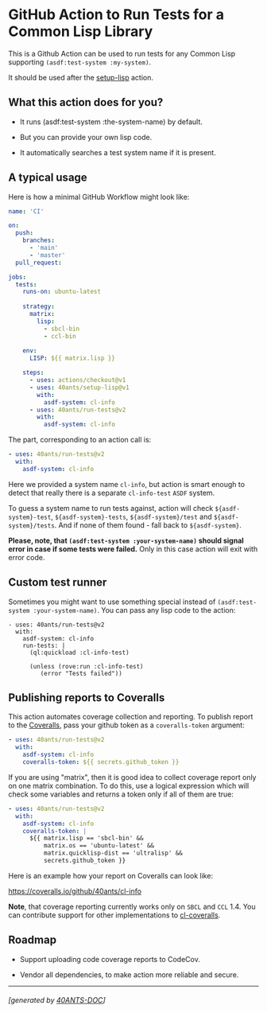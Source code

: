 <a id="x-28DOCS-2FDOCS-3A-40README-2040ANTS-DOC-2FLOCATIVES-3ASECTION-29"></a>

# GitHub Action to Run Tests for a Common Lisp Library

This is a Github Action can be used to run tests for any Common Lisp supporting `(asdf:test-system :my-system)`.

It should be used after the [setup-lisp][8de1] action.

<a id="x-28DOCS-2FDOCS-3A-3A-40FEATURES-2040ANTS-DOC-2FLOCATIVES-3ASECTION-29"></a>

## What this action does for you?

* It runs (asdf:test-system :the-system-name) by default.

* But you can provide your own lisp code.

* It automatically searches a test system name if it is present.

<a id="x-28DOCS-2FDOCS-3A-3A-40TYPICAL-USAGE-2040ANTS-DOC-2FLOCATIVES-3ASECTION-29"></a>

## A typical usage

Here is how a minimal GitHub Workflow might look like:

```yaml
name: 'CI'

on:
  push:
    branches:
      - 'main'
      - 'master'
  pull_request:

jobs:
  tests:
    runs-on: ubuntu-latest
    
    strategy:
      matrix:
        lisp:
          - sbcl-bin
          - ccl-bin
          
    env:
      LISP: ${{ matrix.lisp }}

    steps:
      - uses: actions/checkout@v1
      - uses: 40ants/setup-lisp@v1
        with:
          asdf-system: cl-info
      - uses: 40ants/run-tests@v2
        with:
          asdf-system: cl-info
```
The part, corresponding to an action call is:

```yaml
- uses: 40ants/run-tests@v2
  with:
    asdf-system: cl-info
```
Here we provided a system name `cl-info`, but
action is smart enough to detect that really
there is a separate `cl-info-test` `ASDF` system.

To guess a system name to run tests against, action
will check `${asdf-system}-test`, `${asdf-system}-tests`,
`${asdf-system}/test` and `${asdf-system}/tests`. And if none
of them found - fall back to `${asdf-system}`.

**Please, note, that `(asdf:test-system :your-system-name)`
should signal error in case if some tests were failed.** Only
in this case action will exit with error code.

<a id="x-28DOCS-2FDOCS-3A-3A-40CUSTOM-TEST-RUNNER-2040ANTS-DOC-2FLOCATIVES-3ASECTION-29"></a>

## Custom test runner

Sometimes you might want to use something special instead of
`(asdf:test-system :your-system-name)`. You can pass any lisp
code to the action:

```
- uses: 40ants/run-tests@v2
  with:
    asdf-system: cl-info
    run-tests: |
      (ql:quickload :cl-info-test)

      (unless (rove:run :cl-info-test)
         (error "Tests failed"))
```
<a id="x-28DOCS-2FDOCS-3A-3A-40COVERALLS-2040ANTS-DOC-2FLOCATIVES-3ASECTION-29"></a>

## Publishing reports to Coveralls

This action automates coverage collection and reporting. To publish report
to the [Coveralls][b60c], pass your github token as
a `coveralls-token` argument:

```yaml
- uses: 40ants/run-tests@v2
  with:
    asdf-system: cl-info
    coveralls-token: ${{ secrets.github_token }}
```
If you are using "matrix", then it is good idea to collect coverage report
only on one matrix combination. To do this, use a logical expression which
will check some variables and returns a token only if all of them are true:

```yaml
- uses: 40ants/run-tests@v2
  with:
    asdf-system: cl-info
    coveralls-token: |
      ${{ matrix.lisp == 'sbcl-bin' &&
          matrix.os == 'ubuntu-latest' &&
          matrix.quicklisp-dist == 'ultralisp' &&
          secrets.github_token }}
```
Here is an example how your report on Coveralls can look like:

https://coveralls.io/github/40ants/cl-info

**Note**, that coverage reporting currently works only on `SBCL` and `CCL` 1.4.
You can contribute support for other implementations to
[cl-coveralls][9031].

<a id="x-28DOCS-2FDOCS-3A-3A-40ROADMAP-2040ANTS-DOC-2FLOCATIVES-3ASECTION-29"></a>

## Roadmap

* Support uploading code coverage reports to CodeCov.

* Vendor all dependencies, to make action more reliable and secure.


[8de1]: https://40ants.com/setup-lisp/
[b60c]: https://coveralls.io/
[9031]: https://github.com/fukamachi/cl-coveralls

* * *
###### [generated by [40ANTS-DOC](https://40ants.com/doc/)]
